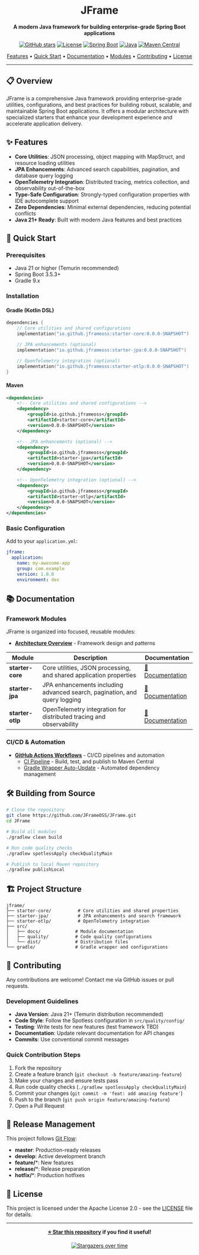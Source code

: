 <div align="center">

# JFrame

**A modern Java framework for building enterprise-grade Spring Boot applications**

[![GitHub stars](https://img.shields.io/github/stars/JFrameOSS/JFrame?style=social)](https://github.com/JFrameOSS/JFrame/)
[![License](https://img.shields.io/badge/license-Apache%202.0-blue.svg)](https://www.apache.org/licenses/LICENSE-2.0)
[![Spring Boot](https://img.shields.io/badge/spring--boot-3.5.3-brightgreen.svg?logo=springboot)](https://spring.io/projects/spring-boot)
[![Java](https://img.shields.io/badge/java-25--temurin-orange.svg?logo=openjdk&logoColor=white)](https://openjdk.java.net/projects/jdk/25/)
[![Maven Central](https://img.shields.io/badge/maven--central-0.0.0--SNAPSHOT-blue.svg)](https://search.maven.org/search?q=g:io.github.jframeoss)

[Features](#-features) •
[Quick Start](#-quick-start) •
[Documentation](#-documentation) •
[Modules](#-modules) •
[Contributing](#-contributing) •
[License](#-license)

</div>

---

## 📋 Overview

JFrame is a comprehensive Java framework providing enterprise-grade utilities, configurations, and best practices for building robust, scalable, and maintainable Spring Boot applications. It offers a modular architecture with specialized starters that enhance your development experience and accelerate application delivery.

## ✨ Features

- **Core Utilities**: JSON processing, object mapping with MapStruct, and resource loading utilities
- **JPA Enhancements**: Advanced search capabilities, pagination, and database query logging
- **OpenTelemetry Integration**: Distributed tracing, metrics collection, and observability out-of-the-box
- **Type-Safe Configuration**: Strongly-typed configuration properties with IDE autocomplete support
- **Zero Dependencies**: Minimal external dependencies, reducing potential conflicts
- **Java 21+ Ready**: Built with modern Java features and best practices

## 🚀 Quick Start

### Prerequisites

- Java 21 or higher (Temurin recommended)
- Spring Boot 3.5.3+
- Gradle 9.x

### Installation

#### Gradle (Kotlin DSL)

```kotlin
dependencies {
    // Core utilities and shared configurations
    implementation("io.github.jframeoss:starter-core:0.0.0-SNAPSHOT")

    // JPA enhancements (optional)
    implementation("io.github.jframeoss:starter-jpa:0.0.0-SNAPSHOT")

    // OpenTelemetry integration (optional)
    implementation("io.github.jframeoss:starter-otlp:0.0.0-SNAPSHOT")
}
```

#### Maven

```xml
<dependencies>
    <!-- Core utilities and shared configurations -->
    <dependency>
        <groupId>io.github.jframeoss</groupId>
        <artifactId>starter-core</artifactId>
        <version>0.0.0-SNAPSHOT</version>
    </dependency>

    <!-- JPA enhancements (optional) -->
    <dependency>
        <groupId>io.github.jframeoss</groupId>
        <artifactId>starter-jpa</artifactId>
        <version>0.0.0-SNAPSHOT</version>
    </dependency>

    <!-- OpenTelemetry integration (optional) -->
    <dependency>
        <groupId>io.github.jframeoss</groupId>
        <artifactId>starter-otlp</artifactId>
        <version>0.0.0-SNAPSHOT</version>
    </dependency>
</dependencies>
```

### Basic Configuration

Add to your `application.yml`:

```yaml
jframe:
  application:
    name: my-awesome-app
    group: com.example
    version: 1.0.0
    environment: dev
```

## 📚 Documentation

### Framework Modules

JFrame is organized into focused, reusable modules:

- **[Architecture Overview](./src/docs/architecture.md)** - Framework design and patterns

| Module | Description | Documentation |
|--------|-------------|---------------|
| **starter-core** | Core utilities, JSON processing, and shared application properties | [📖 Documentation](./src/docs/starter-core.md) |
| **starter-jpa** | JPA enhancements including advanced search, pagination, and query logging | [📖 Documentation](./src/docs/starter-jpa.md) |
| **starter-otlp** | OpenTelemetry integration for distributed tracing and observability | [📖 Documentation](./src/docs/starter-otlp.md) |

### CI/CD & Automation

- **[GitHub Actions Workflows](./src/docs/github-actions/)** - CI/CD pipelines and automation
  - [CI Pipeline](./src/docs/github-actions/ci.md) - Build, test, and publish to Maven Central
  - [Gradle Wrapper Auto-Update](./src/docs/github-actions/gradle-wrapper-update.md) - Automated dependency management


## 🛠️ Building from Source

```bash
# Clone the repository
git clone https://github.com/JFrameOSS/JFrame.git
cd JFrame

# Build all modules
./gradlew clean build

# Run code quality checks
./gradlew spotlessApply checkQualityMain

# Publish to local Maven repository
./gradlew publishLocal
```

## 🏗️ Project Structure

```
jframe/
├── starter-core/          # Core utilities and shared properties
├── starter-jpa/           # JPA enhancements and search framework
├── starter-otlp/          # OpenTelemetry integration
├── src/
│   ├── docs/             # Module documentation
│   ├── quality/          # Code quality configurations
│   └── dist/             # Distribution files
└── gradle/               # Gradle wrapper and configurations
```

## 🤝 Contributing

Any contributions are welcome! Contact me via GitHub issues or pull requests.

### Development Guidelines

- **Java Version**: Java 21+ (Temurin distribution recommended)
- **Code Style**: Follow the Spotless configuration in `src/quality/config/`
- **Testing**: Write tests for new features (test framework TBD)
- **Documentation**: Update relevant documentation for API changes
- **Commits**: Use conventional commit messages

### Quick Contribution Steps

1. Fork the repository
2. Create a feature branch (`git checkout -b feature/amazing-feature`)
3. Make your changes and ensure tests pass
4. Run code quality checks (`./gradlew spotlessApply checkQualityMain`)
5. Commit your changes (`git commit -m 'feat: add amazing feature'`)
6. Push to the branch (`git push origin feature/amazing-feature`)
7. Open a Pull Request

## 🔄 Release Management

This project follows [Git Flow](https://www.atlassian.com/git/tutorials/comparing-workflows/gitflow-workflow):

- **master**: Production-ready releases
- **develop**: Active development branch
- **feature/***: New features
- **release/***: Release preparation
- **hotfix/***: Production hotfixes

## 📄 License

This project is licensed under the Apache License 2.0 - see the [LICENSE](src/dist/LICENSE) file for details.

---

<div align="center">

**[⭐ Star this repository](https://github.com/JFrameOSS/JFrame) if you find it useful!**

[![Stargazers over time](https://starchart.cc/JFrameOSS/JFrame.svg?variant=adaptive)](https://starchart.cc/JFrameOSS/JFrame)

</div>
